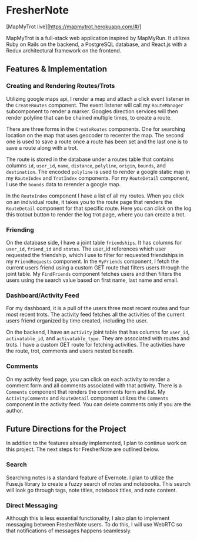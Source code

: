 # FresherNote

[MapMyTrot live][https://mapmytrot.herokuapp.com/#/]

MapMyTrot is a full-stack web application inspired by MapMyRun.  It utilizes Ruby on Rails on the backend, a PostgreSQL database, and React.js with a Redux architectural framework on the frontend.  

## Features & Implementation

### Creating and Rendering Routes/Trots

  Utilizing google maps api, I render a map and attach a click event listener in the `CreateRoutes` component. The event listener will call my `RouteManager` subcomponent to render a marker. Googles direction services will then render polyline that can be chained multiple times, to create a route.

  There are three forms in the `CreateRoutes` components. One for searching location on the map that uses geocoder to recenter the map. The second one is used to save a route once a route has been set and the last one is to save a route along with a trot.

  The route is stored in the database under a routes table that contains columns `id`,
  `user_id`, `name`, `distance`, `polyline`, `origin`, `bounds`, and `destination`. The encoded `polyline` is used to render a google static map in my `RouteIndex` and `TrotIndex` components. For my `RouteDetail` component, I use the `bounds` data to rerender a google map.

  In the `RouteIndex` component I have a list of all my routes. When you click on an individual route, it takes you to the route page that renders the `RouteDetail` component for that specific route. Here you can click on the log this trotout button to render the log trot page, where you can create a trot.

### Friending

  On the database side, I have a joint table `friendships`. It has columns for `user_id`, `friend_id` and `status`. The user_id references which user requested the friendship, which I use to filter for requested friendships in my `FriendRequests` component. In the `MyFriends` component, I fetch the current users friend using a custom GET route that filters users through the joint table. My `FindFriends` component fetches users and then filters the users using the search value based on first name, last name and email.

### Dashboard/Activity Feed

  For my dashboard, it is a pull of the users three most recent routes and four most recent trots. The activity feed fetches all the activities of the current users friend organized by time created, including the user.

  On the backend, I have an `activity` joint table that has columns for `user_id`, `activatable_id`, and `activatable_type`. They are associated with routes and  trots. I have a custom GET route for fetching activities. The activities have the route, trot, comments and users nested beneath.

### Comments

  On my activity feed page, you can click on each activity to render a comment form and all comments associated with that activity. There is a `Comments` component that renders the comments form and list. My `ActivityComments` and `RouteDetail` component utilizes the `Comments` component in the activity feed. You can delete comments only if you are the author.

## Future Directions for the Project

In addition to the features already implemented, I plan to continue work on this project.  The next steps for FresherNote are outlined below.

### Search

Searching notes is a standard feature of Evernote.  I plan to utilize the Fuse.js library to create a fuzzy search of notes and notebooks.  This search will look go through tags, note titles, notebook titles, and note content.  

### Direct Messaging

Although this is less essential functionality, I also plan to implement messaging between FresherNote users.  To do this, I will use WebRTC so that notifications of messages happens seamlessly.  
